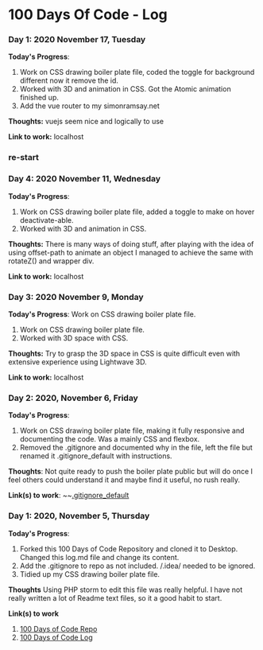 # 100 Days Of Code - Log

### Day 1: 2020 November 17, Tuesday

**Today's Progress**: 
1. Work on CSS drawing boiler plate file, coded the toggle for background different now it remove the id.
2. Worked with 3D and animation in CSS. Got the Atomic animation finished up. 
3. Add the vue router to my simonramsay.net

**Thoughts:** vuejs seem nice and logically to use

**Link to work:** localhost

### re-start

### Day 4: 2020 November 11, Wednesday

**Today's Progress**: 
1. Work on CSS drawing boiler plate file, added a toggle to make on hover deactivate-able.
2. Worked with 3D and animation in CSS. 

**Thoughts:** There is many ways of doing stuff, after playing with the idea of using offset-path to animate an object I managed to achieve the same with rotateZ() and wrapper div. 

**Link to work:** localhost


### Day 3: 2020 November 9, Monday

**Today's Progress**: Work on CSS drawing boiler plate file.
1. Work on CSS drawing boiler plate file.
2. Worked with 3D space with CSS. 

**Thoughts:** Try to grasp the 3D space in CSS is quite difficult even with extensive experience using Lightwave 3D.

**Link to work:** localhost


### Day 2: 2020, November 6, Friday

**Today's Progress**: 
1. Work on CSS drawing boiler plate file, making it fully responsive and documenting the code. Was a mainly CSS and flexbox.
2. Removed the .gitignore and documented why in the file, left the file but renamed it .gitignore_default with instructions.

**Thoughts**: Not quite ready to push the boiler plate public but will do once I feel others could understand it and maybe find it useful, no rush really.

**Link(s) to work**: ~~[.gitignore_default](https://github.com/siramsay/100-days-of-code/blob/master/.gitignore_default)


### Day 1: 2020, November 5, Thursday

**Today's Progress**: 
1. Forked this 100 Days of Code Repository and cloned it to Desktop. Changed this log.md file and change its content. 
2. Add the .gitignore to repo as not included. /.idea/ needed to be ignored.
3. Tidied up my CSS drawing boiler plate file.

**Thoughts** Using PHP storm to edit this file was really helpful. I have not really written a lot of Readme text files, so it a good habit to start. 

**Link(s) to work**
1. [100 Days of Code Repo](https://github.com/siramsay/100-days-of-code)
2. [100 Days of Code Log](https://github.com/siramsay/100-days-of-code/blob/master/log.md)
